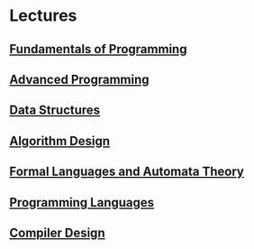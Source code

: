 # Lectures


## [Fundamentals of Programming](./fp)
## [Advanced Programming](./ap.pdf)
## [Data Structures](./ds)
## [Algorithm Design](./alg)
## [Formal Languages and Automata Theory](./fla.pdf)
## [Programming Languages](./pl.pdf)
## [Compiler Design](./compiler)
